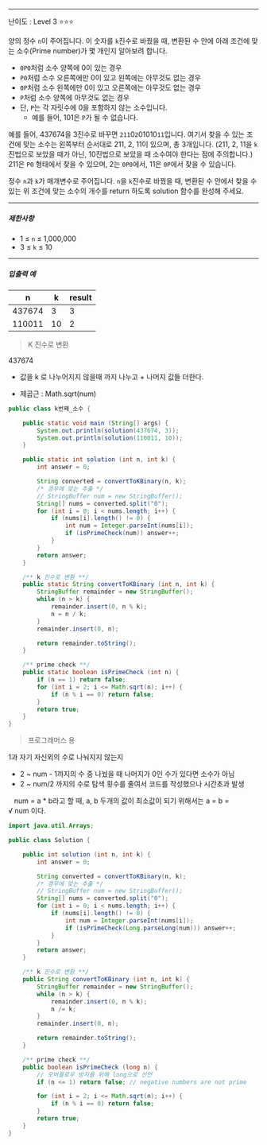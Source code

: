 ----
난이도 : Level 3 ⭐⭐⭐

양의 정수 `n`이 주어집니다. 이 숫자를 `k`진수로 바꿨을 때, 변환된 수 안에 아래 조건에 맞는 소수(Prime number)가 몇 개인지 알아보려 합니다.

-   `0P0`처럼 소수 양쪽에 0이 있는 경우
-   `P0`처럼 소수 오른쪽에만 0이 있고 왼쪽에는 아무것도 없는 경우
-   `0P`처럼 소수 왼쪽에만 0이 있고 오른쪽에는 아무것도 없는 경우
-   `P`처럼 소수 양쪽에 아무것도 없는 경우
-   단, `P`는 각 자릿수에 0을 포함하지 않는 소수입니다.
    -   예를 들어, 101은 `P`가 될 수 없습니다.

예를 들어, 437674을 3진수로 바꾸면 `211`0`2`01010`11`입니다. 여기서 찾을 수 있는 조건에 맞는 소수는 왼쪽부터 순서대로 211, 2, 11이 있으며, 총 3개입니다. (211, 2, 11을 `k`진법으로 보았을 때가 아닌, 10진법으로 보았을 때 소수여야 한다는 점에 주의합니다.) 211은 `P0` 형태에서 찾을 수 있으며, 2는 `0P0`에서, 11은 `0P`에서 찾을 수 있습니다.

정수 `n`과 `k`가 매개변수로 주어집니다. `n`을 `k`진수로 바꿨을 때, 변환된 수 안에서 찾을 수 있는 위 조건에 맞는 소수의 개수를 return 하도록 solution 함수를 완성해 주세요.

---

##### 제한사항

-   1 ≤ `n` ≤ 1,000,000
-   3 ≤ `k` ≤ 10

---

##### 입출력 예
| n      | k   | result |
| ------ | --- | ------ |
| 437674 | 3   | 3      |
| 110011 | 10  | 2       |


> K 진수로 변환 

437674 
- 값을 k 로 나누어지지 않을때 까지 나누고 + 나머지 값들 더한다. 

* 제곱근 : Math.sqrt(num) 

```java
public class k번째_소수 {

    public static void main (String[] args) {
        System.out.println(solution(437674, 3));
        System.out.println(solution(110011, 10));
    }

    public static int solution (int n, int k) {
        int answer = 0;

        String converted = convertToKBinary(n, k);
        /* 경우에 맞는 추춣 */
        // StringBuffer num = new StringBuffer();
        String[] nums = converted.split("0");
        for (int i = 0; i < nums.length; i++) {
            if (nums[i].length() != 0) {
                int num = Integer.parseInt(nums[i]);
                if (isPrimeCheck(num)) answer++;
            }
        }
        return answer;
    }

    /** k 진수로 변환 **/
    public static String convertToKBinary (int n, int k) {
        StringBuffer remainder = new StringBuffer();
        while (n > k) {
            remainder.insert(0, n % k);
            n = n / k;
        }
        remainder.insert(0, n);

        return remainder.toString();
    }

    /** prime check **/
    public static boolean isPrimeCheck (int n) {
        if (n == 1) return false;
        for (int i = 2; i <= Math.sqrt(n); i++) {
            if (n % i == 0) return false;
        }
        return true;
    }
}
```



> 프로그래머스 용 

1과 자기 자신외의 수로 나눠지지 않는지

-   2 ~ num - 1까지의 수 중 나눴을 때 나머지가 0인 수가 있다면 소수가 아님
-   2 ~ num/2 까지의 수로 탐색 횟수를 줄여서 코드를 작성했으나 시간초과 발생

   num = a * b라고 할 때, a, b 두개의 값이 최소값이 되기 위해서는 a = b = √ num 이다.

```java 
import java.util.Arrays;

public class Solution {

    public int solution (int n, int k) {
        int answer = 0;

        String converted = convertToKBinary(n, k);
        /* 경우에 맞는 추춣 */
        // StringBuffer num = new StringBuffer();
        String[] nums = converted.split("0");
        for (int i = 0; i < nums.length; i++) {
            if (nums[i].length() != 0) {
                int num = Integer.parseInt(nums[i]);
                if (isPrimeCheck(Long.parseLong(num))) answer++;
            }
        }
        return answer;
    }

    /** k 진수로 변환 **/
    public String convertToKBinary (int n, int k) {
        StringBuffer remainder = new StringBuffer();
        while (n > k) {
            remainder.insert(0, n % k);
            n /= k;
        }
        remainder.insert(0, n);

        return remainder.toString();
    }

    /** prime check **/
    public boolean isPrimeCheck (long n) {
	    // 오버플로우 방지를 위해 long으로 선언
        if (n <= 1) return false; // negative numbers are not prime

        for (int i = 2; i <= Math.sqrt(n); i++) {
            if (n % i == 0) return false;
        }
        return true;
    }
}
```